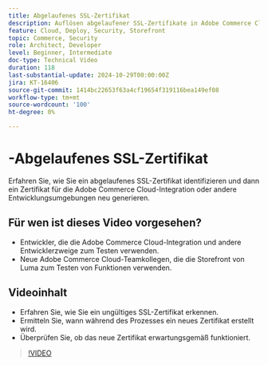 ```yaml
---
title: Abgelaufenes SSL-Zertifikat
description: Auflösen abgelaufener SSL-Zertifikate in Adobe Commerce Cloud-Integrationsumgebungen.
feature: Cloud, Deploy, Security, Storefront
topic: Commerce, Security
role: Architect, Developer
level: Beginner, Intermediate
doc-type: Technical Video
duration: 118
last-substantial-update: 2024-10-29T00:00:00Z
jira: KT-16406
source-git-commit: 1414bc22653f63a4cf19654f319116bea149ef08
workflow-type: tm+mt
source-wordcount: '100'
ht-degree: 0%

---
```



# -Abgelaufenes SSL-Zertifikat

Erfahren Sie, wie Sie ein abgelaufenes SSL-Zertifikat identifizieren und dann ein Zertifikat für die Adobe Commerce Cloud-Integration oder andere Entwicklungsumgebungen neu generieren.

## Für wen ist dieses Video vorgesehen?

- Entwickler, die die Adobe Commerce Cloud-Integration und andere Entwicklerzweige zum Testen verwenden.
- Neue Adobe Commerce Cloud-Teamkollegen, die die Storefront von Luma zum Testen von Funktionen verwenden.

## Videoinhalt

- Erfahren Sie, wie Sie ein ungültiges SSL-Zertifikat erkennen.
- Ermitteln Sie, wann während des Prozesses ein neues Zertifikat erstellt wird.
- Überprüfen Sie, ob das neue Zertifikat erwartungsgemäß funktioniert. &#x200B;

>[!VIDEO](https://video.tv.adobe.com/v/3435751?learn=on)

